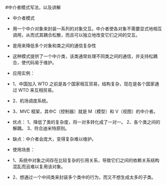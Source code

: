 #中介者模式写法，以及讲解

- 中介者模式
- 用一个中介对象来封装一系列的对象交互。中介者使各对象不需要显式地相互调用，从而式其耦合松散，而且可以独立地改变它们之间的交互。
- 是用来降低多个对象和类之间的通信复杂性
- 这种模式提供了一个中介类，该类通常处理不同类之间的通信，并支持松耦合，使代码易于维护。

- 应用实例：
- 1、中国加入 WTO 之前是各个国家相互贸易，结构复杂，现在是各个国家通过 WTO 来互相贸易。 
- 2、机场调度系统。 
- 3、MVC 框架，其中C（控制器）就是 M（模型）和 V（视图）的中介者。

- 优点： 1、降低了类的复杂度，将一对多转化成了一对一。 2、各个类之间的解耦。 3、符合迪米特原则。

- 缺点：中介者会庞大，变得复杂难以维护。
- 使用场景： 
- 1、系统中对象之间存在比较复杂的引用关系，导致它们之间的依赖关系结构混乱而且难以复用该对象。
- 2、想通过一个中间类来封装多个类中的行为，而又不想生成太多的子类。